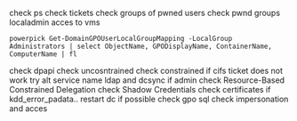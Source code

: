 check ps
check tickets
check groups  of pwned users
check pwnd groups localadmin acces to vms
```
powerpick Get-DomainGPOUserLocalGroupMapping -LocalGroup Administrators | select ObjectName, GPODisplayName, ContainerName, ComputerName | fl
```
check dpapi
check uncosntrained
check constrained
if cifs ticket does not work try alt service name ldap and dcsync if admin
check Resource-Based Constrained Delegation
check  Shadow Credentials
check certificates if kdd_error_padata.. restart dc if possible
check gpo
sql check impersonation and acces

